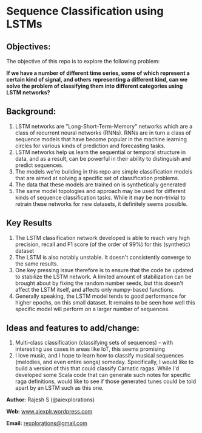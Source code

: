 # Sequence Classification using LSTMs

## Objectives:

The objective of this repo is to explore the following problem:

**If we have a number of different time series, some of which represent a certain kind of signal, and others representing a different kind, can we solve the problem of classifying them into different categories using LSTM networks?**

## Background:

1. LSTM networks are "Long-Short-Term-Memory" networks which are a class of recurrent neural networks (RNNs). RNNs are in turn a class of sequence models that have become popular in the machine learning circles for various kinds of prediction and forecasting tasks. 
2. LSTM networks help us learn the sequential or temporal structure in data, and as a result, can be powerful in their ability to distinguish and predict sequences.
3. The models we're building in this repo are simple classification models that are aimed at solving a specific set of classification problems.
4. The data that these models are trained on is synthetically generated
5. The same model topologies and approach may be used for different kinds of sequence classification tasks. While it may be non-trivial to retrain these networks for new datasets, it definitely seems possible.

## Key Results
1. The LSTM classification network developed is able to reach very high precision, recall and F1 score (of the order of 99%) for this (synthetic) dataset
2. The LSTM is also notably unstable. It doesn't consistently converge to the same results.
3. One key pressing issue therefore is to ensure that the code be updated to stabilize the LSTM network. A limited amount of stabilization can be brought about by fixing the random number seeds, but this doesn't affect the LSTM itself, and affects only numpy-based functions.
4. Generally speaking, the LSTM model tends to good performance for higher epochs, on this small dataset. It remains to be seen how well this specific model will perform on a larger number of sequences. 

## Ideas and features to add/change: 
1. Multi-class classification (classifying sets of sequences) - with interesting use cases in areas like IoT, this seems promising
2. I love music, and I hope to learn how to classify musical sequences (melodies, and even entire songs) someday. Specifically, I would like to build a version of this that could classify Carnatic ragas. While I'd developed some Scala code that can generate such notes for specific raga definitions, would like to see if those generated tunes could be told apart by an LSTM such as this one.

**Author:** Rajesh S (@aiexplorations)

**Web:** www.aiexplr.wordpress.com

**Email:** rexplorations@gmail.com
